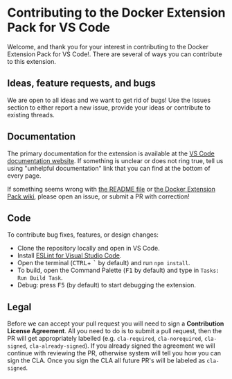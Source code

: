 # Contributing to the Docker Extension Pack for VS Code
Welcome, and thank you for your interest in contributing to the Docker Extension Pack for VS Code!. There are several of ways you can contribute to this extension.

## Ideas, feature requests, and bugs
We are open to all ideas and we want to get rid of bugs! Use the Issues section to either report a new issue, provide your ideas or contribute to existing threads.

## Documentation
The primary documentation for the extension is available at the [VS Code documentation website](https://code.visualstudio.com/docs/containers/overview). If something is unclear or does not ring true, tell us using "unhelpful documentation" link that you can find at the bottom of every page.

If something seems wrong with [the README file](README.md) or [the Docker Extension Pack wiki](https://github.com/microsoft/vscode-docker/wiki), please open an issue, or submit a PR with correction!

## Code
To contribute bug fixes, features, or design changes:
  * Clone the repository locally and open in VS Code.
  * Install [ESLint for Visual Studio Code](https://marketplace.visualstudio.com/items?itemName=dbaeumer.vscode-eslint).
  * Open the terminal (<kbd>CTRL</kbd>+ <kbd>\`</kbd> by default) and run `npm install`.
  * To build, open the Command Palette (<kbd>F1</kbd> by default) and type in `Tasks: Run Build Task`.
  * Debug: press <kbd>F5</kbd> (by default) to start debugging the extension.

## Legal

Before we can accept your pull request you will need to sign a **Contribution License Agreement**. All you need to do is to submit a pull request, then the PR will get appropriately labelled (e.g. `cla-required`, `cla-norequired`, `cla-signed`, `cla-already-signed`). If you already signed the agreement we will continue with reviewing the PR, otherwise system will tell you how you can sign the CLA. Once you sign the CLA all future PR's will be labeled as `cla-signed`.
